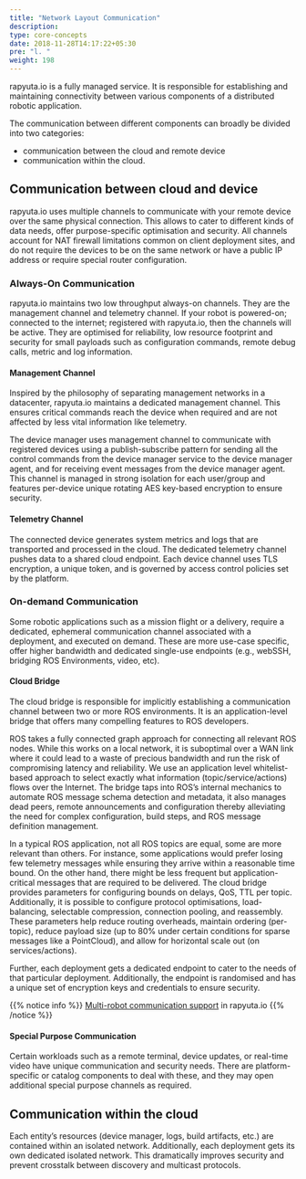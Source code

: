 ```yaml
---
title: "Network Layout Communication"
description:
type: core-concepts
date: 2018-11-28T14:17:22+05:30
pre: "l. "
weight: 198
---
```

rapyuta.io is a fully managed service. It is responsible for establishing and
maintaining connectivity between various components of a distributed
robotic application.

The communication between different components can broadly be divided into two
categories:

* communication between the cloud and remote device
* communication within the cloud.

## Communication between cloud and device
rapyuta.io uses multiple channels to communicate with your remote device over
the same physical connection. This allows to cater to different kinds of data
needs, offer purpose-specific optimisation and security. All channels account
for NAT firewall limitations common on client deployment sites, and do not
require the devices to be on the same network or have a public IP address or
require special router configuration.

### Always-On Communication
rapyuta.io maintains two low throughput always-on channels. They are the management channel and telemetry channel.
If your robot is powered-on; connected to the internet; registered with
rapyuta.io, then the channels will be active. They are optimised for reliability,
low resource footprint and security for small payloads such as configuration
commands, remote debug calls, metric and log information.

#### Management Channel
Inspired by the philosophy of separating management networks in a datacenter,
rapyuta.io maintains a dedicated management channel. This ensures critical
commands reach the device when required and are not affected by less vital
information like telemetry.

The device manager uses management channel to communicate with registered
devices using a publish-subscribe pattern for sending all the control commands
from the device manager service to the device manager agent, and for receiving event
messages from the device manager agent. This channel is managed in strong
isolation for each user/group and features per-device unique rotating AES
key-based encryption to ensure security.

#### Telemetry Channel
The connected device generates system metrics and logs that are transported
and processed in the cloud. The dedicated telemetry channel pushes data to a
shared cloud endpoint. Each device channel uses TLS encryption, a unique token,
and is governed by access control policies set by the platform.

### On-demand Communication
Some robotic applications such as a mission flight or a delivery, require a
dedicated, ephemeral communication channel associated with a deployment, and
executed on demand. These are more use-case specific, offer higher bandwidth
and dedicated single-use endpoints (e.g., webSSH, bridging ROS Environments, video, etc).

#### Cloud Bridge
The cloud bridge is responsible for implicitly establishing a communication
channel between two or more ROS environments. It is an application-level bridge
that offers many compelling features to ROS developers.

ROS takes a fully connected graph approach for connecting all relevant ROS nodes.
While this works on a local network, it is suboptimal over a WAN link where it
could lead to a waste of precious bandwidth and run the risk of compromising
latency and reliability. We use an application level whitelist-based approach
to select exactly what information (topic/service/actions) flows over the Internet.
The bridge taps into ROS’s internal mechanics to automate ROS message schema
detection and metadata, it also manages dead peers, remote announcements and
configuration thereby alleviating the need for complex configuration, build steps,
and ROS message definition management.

In a typical ROS application, not all ROS topics are equal, some are more
relevant than others. For instance, some applications would prefer losing
few telemetry messages while ensuring they arrive within a reasonable time bound.
On the other hand, there might be less frequent but application-critical messages
that are required to be delivered. The cloud bridge provides parameters for
configuring bounds on delays, QoS, TTL per topic. Additionally, it is possible
to configure protocol optimisations, load-balancing, selectable compression,
connection pooling, and reassembly. These parameters help reduce routing overheads,
maintain ordering (per-topic), reduce payload size (up to 80% under
certain conditions for sparse messages like a PointCloud), and allow
for horizontal scale out (on services/actions).

Further, each deployment gets a dedicated endpoint to cater to the needs of
that particular deployment. Additionally, the endpoint is randomised and has a
unique set of encryption keys and credentials to ensure security.

{{% notice info %}}
[Multi-robot communication support](/core-concepts/network-layout-communication/multi-robot-communication/) in rapyuta.io
{{% /notice %}}

#### Special Purpose Communication
Certain workloads such as a remote terminal, device updates, or real-time video
have unique communication and security needs. There are platform-specific or
catalog components to deal with these, and they may open additional
special purpose channels as required.

## Communication within the cloud
Each entity’s resources (device manager, logs, build artifacts, etc.) are
contained within an isolated network. Additionally, each deployment gets its
own dedicated isolated network. This dramatically improves security and
prevent crosstalk between discovery and multicast protocols.

